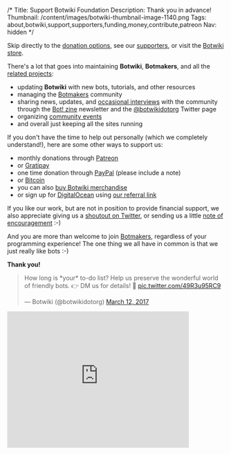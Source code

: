 /*
Title: Support Botwiki Foundation
Description: Thank you in advance!
Thumbnail: /content/images/botwiki-thumbnail-image-1140.png
Tags: about,botwiki,support,supporters,funding,money,contribute,patreon
Nav: hidden
*/

<div class="note">
  <p>
    Skip directly to the <a href="#donation-options">donation options</a>, see our <a href="/about/supporters">supporters</a>, or visit the <a href="/merch">Botwiki store</a>.
  </p>
</div>

There's a lot that goes into maintaining **Botwiki**, **Botmakers**, and all the [related projects](/projects):

- updating **Botwiki** with new bots, tutorials, and other resources
- managing the [Botmakers](https://botmakers.org/) community
- sharing news, updates, and [occasional interviews](https://botwiki.org/tag/interview/) with the community through the [Bot! zine](https://botzine.org/) newsletter and the [@botwikidotorg](https://twitter.com/botwikidotorg) Twitter page
- organizing [community events](/events/#official-botwiki-events)
- and overall just keeping all the sites running

<div id="donation-options">
  <p>If you don't have the time to help out personally (which we completely understand!), here are some other ways to support us:</p>
</div>

- monthly donations through [Patreon](https://www.patreon.com/botwiki)
- or [Gratipay](https://gratipay.com/botwiki-org/)
- one time donation through [PayPal](https://www.paypal.me/stefanbohacek) (please include a note)
- or [Bitcoin](bitcoin:18WDyJFShLcLVCRyiEm3MijbCsBjcxG4mH?amount=0.025&label=Botwiki)
- you can also [buy Botwiki merchandise](/merch/)
- or sign up for [DigitalOcean](https://www.digitalocean.com/) using [our referral link](https://www.digitalocean.com/?refcode=9e279abc3337)

If you like our work, but are not in position to provide financial support, we also appreciate giving us a [shoutout on Twitter](https://twitter.com/intent/tweet?source=https://botwiki.org/about/support&text=Support%20Botwiki,%20Botmakers.org,%20and%20the%20Bot!%20zine%20newsletter%20https://botwiki.org/about/support&via=botwikidotorg), or sending us a little [note of encouragement](mailto:stefan@botwiki.org?cc=v@veronicabelmont.com) :-)

And you are more than welcome to join [Botmakers](https://botmakers.org/), regardless of your programming experience! The one thing we all have in common is that we just really like bots :-)


**Thank you!**

<blockquote class="twitter-tweet" data-lang="en"><p lang="en" dir="ltr">How long is *your* to-do list? Help us preserve the wonderful world of friendly bots. 👉 DM us for details! 🙇 <a href="https://t.co/49R3u95RC9">pic.twitter.com/49R3u95RC9</a></p>&mdash; Botwiki (@botwikidotorg) <a href="https://twitter.com/botwikidotorg/status/840921277770661888">March 12, 2017</a></blockquote>


<div class="video-wrapper"><iframe width="420" height="315" src="https://www.youtube.com/embed/9UCWvcJAy6k" frameborder="0" allowfullscreen></iframe></div>

<script async src="//platform.twitter.com/widgets.js" charset="utf-8"></script>
